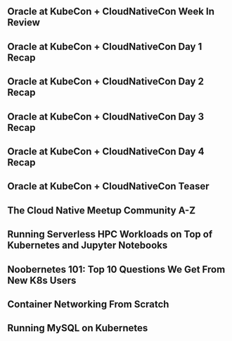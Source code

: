 ## Oracle at KubeCon + CloudNativeCon Week In Review

[//]: # (module_video:https://www.youtube.com/watch?v=WuK6KDFVcig)

## Oracle at KubeCon + CloudNativeCon Day 1 Recap

[//]: # (module_video:https://www.youtube.com/watch?v=0SUT5t7DAT4)

## Oracle at KubeCon + CloudNativeCon Day 2 Recap

[//]: # (module_video:https://www.youtube.com/watch?v=dLFsFoTq5us)

## Oracle at KubeCon + CloudNativeCon Day 3 Recap

[//]: # (module_video:https://www.youtube.com/watch?v=D9sRjenN4pE)

## Oracle at KubeCon + CloudNativeCon Day 4 Recap

[//]: # (module_video:https://www.youtube.com/watch?v=rKu-iCQ2D08)

## Oracle at KubeCon + CloudNativeCon Teaser

[//]: # (module_video:https://www.youtube.com/watch?v=Dj6aYLdvch8)

## The Cloud Native Meetup Community A-Z

[//]: # (module_video:https://www.youtube.com/watch?v=j70XXe16ZN0)

## Running Serverless HPC Workloads on Top of Kubernetes and Jupyter Notebooks

[//]: # (module_video:https://www.youtube.com/watch?v=uM_FolsebjM)

## Noobernetes 101: Top 10 Questions We Get From New K8s Users

[//]: # (module_video:https://www.youtube.com/watch?v=Y7enbKBBDhA)

## Container Networking From Scratch

[//]: # (module_video:https://www.youtube.com/watch?v=6v_BDHIgOY8)

## Running MySQL on Kubernetes

[//]: # (module_video:https://www.youtube.com/watch?v=g924HDB81oc)
